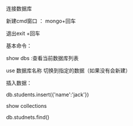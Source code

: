 连接数据库

新建cmd窗口 ： mongo+回车

退出exit +回车

基本命令：

show dbs :查看当前数据库列表

use 数据库名称  切换到指定的数据（如果没有会新建）

插入数据：

db.students.insert({'name':'jack'})

show collections

db.studnets.find()